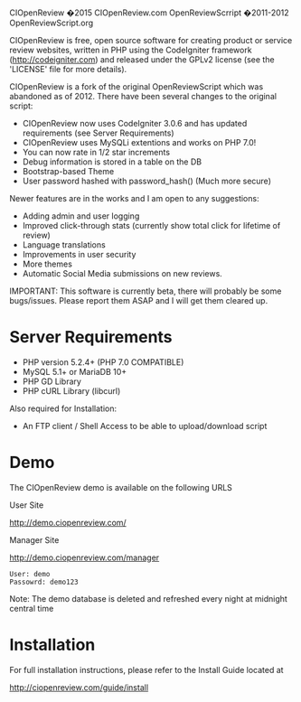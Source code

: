 CIOpenReview �2015 CIOpenReview.com
OpenReviewScrript �2011-2012 OpenReviewScript.org

CIOpenReview is free, open source software for creating product or service review websites, written in PHP using the CodeIgniter framework (http://codeigniter.com) and released under the GPLv2 license (see the 'LICENSE' file for more details).

CIOpenReview is a fork of the original OpenReviewScript which was abandoned as of 2012. There have been several changes to the original script:

* CIOpenReview now uses CodeIgniter 3.0.6 and has updated requirements (see Server Requirements)
* CIOpenReview uses MySQLi extentions and works on PHP 7.0!
* You can now rate in 1/2 star increments
* Debug information is stored in a table on the DB
* Bootstrap-based Theme
* User password hashed with password_hash() (Much more secure)

Newer features are in the works and I am open to any suggestions:
* Adding admin and user logging
* Improved click-through stats (currently show total click for lifetime of review)
* Language translations
* Improvements in user security
* More themes
* Automatic Social Media submissions on new reviews.

IMPORTANT: This software is currently beta, there will probably be some bugs/issues. Please report them ASAP and I will get them cleared up.

Server Requirements
===================
 - PHP version 5.2.4+ (PHP 7.0 COMPATIBLE)
 - MySQL 5.1+ or MariaDB 10+
 - PHP GD Library
 - PHP cURL Library (libcurl)

Also required for Installation:
 - An FTP client / Shell Access to be able to upload/download script
 
 Demo
 ============
 
 The CIOpenReview demo is available on the following URLS
 
 User Site
 
 http://demo.ciopenreview.com/
 
 
 Manager Site
 
 http://demo.ciopenreview.com/manager
 ```
 User: demo
 Passowrd: demo123
 ```
 
 
 Note: The demo database is deleted and refreshed every night at midnight central time

Installation
============

For full installation instructions, please refer to the Install Guide located at

http://ciopenreview.com/guide/install

